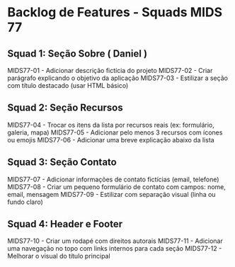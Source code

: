 # Backlog de Features - Squads MIDS 77

## Squad 1: Seção Sobre ( Daniel )
MIDS77-01 - Adicionar descrição fictícia do projeto
MIDS77-02 - Criar parágrafo explicando o objetivo da aplicação
MIDS77-03 - Estilizar a seção com título destacado (usar HTML básico)

## Squad 2: Seção Recursos
MIDS77-04 - Trocar os itens da lista por recursos reais (ex: formulário, galeria, mapa)
MIDS77-05 - Adicionar pelo menos 3 recursos com ícones ou emojis
MIDS77-06 - Adicionar uma breve explicação abaixo da lista

## Squad 3: Seção Contato
MIDS77-07 - Adicionar informações de contato fictícias (email, telefone)
MIDS77-08 - Criar um pequeno formulário de contato com campos: nome, email, mensagem
MIDS77-09 - Estilizar com separação visual (linha ou fundo claro)

## Squad 4: Header e Footer
MIDS77-10 - Criar um rodapé com direitos autorais
MIDS77-11 - Adicionar uma navegação no topo com links internos para cada seção
MIDS77-12 - Melhorar o visual do título principal
